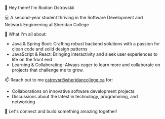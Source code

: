 👋 Hey there! I'm Rodion Ostrovskii

💻 A second-year student thriving in the Software Development and Network Engineering at Sheridan College

🌟 What I'm all about:
- Java & Spring Boot: Crafting robust backend solutions with a passion for clean code and solid design patterns
- JavaScript & React: Bringing interactivity and sleek user experiences to life on the front end
- Learning & Collaborating: Always eager to learn more and collaborate on projects that challenge me to grow.

📫 Reach out to me ostrovsr@sheridancollege.ca for:
- Collaborations on innovative software development projects
- Discussions about the latest in technology, programming, and networking

🚀 Let's connect and build something amazing together!


